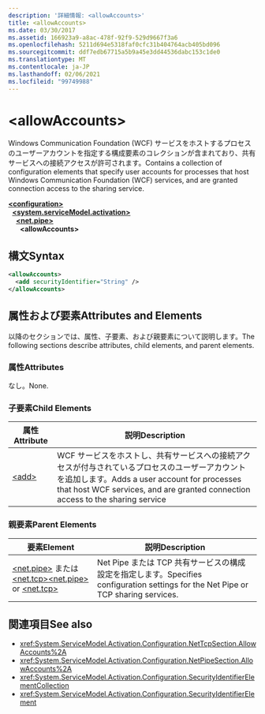 ```yaml
---
description: '詳細情報: <allowAccounts>'
title: <allowAccounts>
ms.date: 03/30/2017
ms.assetid: 166923a9-a8ac-478f-92f9-529d9667f3a6
ms.openlocfilehash: 5211d694e5318faf0cfc31b404764acb405bd096
ms.sourcegitcommit: ddf7edb67715a5b9a45e3dd44536dabc153c1de0
ms.translationtype: MT
ms.contentlocale: ja-JP
ms.lasthandoff: 02/06/2021
ms.locfileid: "99749988"
---
```

# \<allowAccounts>

<span data-ttu-id="6de24-102">Windows Communication Foundation (WCF) サービスをホストするプロセスのユーザーアカウントを指定する構成要素のコレクションが含まれており、共有サービスへの接続アクセスが許可されます。</span><span class="sxs-lookup"><span data-stu-id="6de24-102">Contains a collection of configuration elements that specify user accounts for processes that host Windows Communication Foundation (WCF) services, and are granted connection access to the sharing service.</span></span>  
  
[**\<configuration>**](../configuration-element.md)\
&nbsp;&nbsp;[**\<system.serviceModel.activation>**](system-servicemodel-activation.md)\
&nbsp;&nbsp;&nbsp;&nbsp;[**\<net.pipe>**](net-pipe.md)\
&nbsp;&nbsp;&nbsp;&nbsp;&nbsp;&nbsp;**\<allowAccounts>**  
  
## <a name="syntax"></a><span data-ttu-id="6de24-103">構文</span><span class="sxs-lookup"><span data-stu-id="6de24-103">Syntax</span></span>  
  
```xml  
<allowAccounts>
  <add securityIdentifier="String" />
</allowAccounts>
```  
  
## <a name="attributes-and-elements"></a><span data-ttu-id="6de24-104">属性および要素</span><span class="sxs-lookup"><span data-stu-id="6de24-104">Attributes and Elements</span></span>  

 <span data-ttu-id="6de24-105">以降のセクションでは、属性、子要素、および親要素について説明します。</span><span class="sxs-lookup"><span data-stu-id="6de24-105">The following sections describe attributes, child elements, and parent elements.</span></span>  
  
### <a name="attributes"></a><span data-ttu-id="6de24-106">属性</span><span class="sxs-lookup"><span data-stu-id="6de24-106">Attributes</span></span>  

 <span data-ttu-id="6de24-107">なし。</span><span class="sxs-lookup"><span data-stu-id="6de24-107">None.</span></span>  
  
### <a name="child-elements"></a><span data-ttu-id="6de24-108">子要素</span><span class="sxs-lookup"><span data-stu-id="6de24-108">Child Elements</span></span>  
  
|<span data-ttu-id="6de24-109">属性</span><span class="sxs-lookup"><span data-stu-id="6de24-109">Attribute</span></span>|<span data-ttu-id="6de24-110">説明</span><span class="sxs-lookup"><span data-stu-id="6de24-110">Description</span></span>|  
|---------------|-----------------|  
|[\<add>](add-of-allowaccounts.md)|<span data-ttu-id="6de24-111">WCF サービスをホストし、共有サービスへの接続アクセスが付与されているプロセスのユーザーアカウントを追加します。</span><span class="sxs-lookup"><span data-stu-id="6de24-111">Adds a user account for processes that host WCF services, and are granted connection access to the sharing service</span></span>|  
  
### <a name="parent-elements"></a><span data-ttu-id="6de24-112">親要素</span><span class="sxs-lookup"><span data-stu-id="6de24-112">Parent Elements</span></span>  
  
|<span data-ttu-id="6de24-113">要素</span><span class="sxs-lookup"><span data-stu-id="6de24-113">Element</span></span>|<span data-ttu-id="6de24-114">説明</span><span class="sxs-lookup"><span data-stu-id="6de24-114">Description</span></span>|  
|-------------|-----------------|  
|<span data-ttu-id="6de24-115">[\<net.pipe>](net-pipe.md) または [\<net.tcp>](net-tcp.md)</span><span class="sxs-lookup"><span data-stu-id="6de24-115">[\<net.pipe>](net-pipe.md) or [\<net.tcp>](net-tcp.md)</span></span>|<span data-ttu-id="6de24-116">Net Pipe または TCP 共有サービスの構成設定を指定します。</span><span class="sxs-lookup"><span data-stu-id="6de24-116">Specifies configuration settings for the Net Pipe or TCP sharing services.</span></span>|  
  
## <a name="see-also"></a><span data-ttu-id="6de24-117">関連項目</span><span class="sxs-lookup"><span data-stu-id="6de24-117">See also</span></span>

- <xref:System.ServiceModel.Activation.Configuration.NetTcpSection.AllowAccounts%2A>
- <xref:System.ServiceModel.Activation.Configuration.NetPipeSection.AllowAccounts%2A>
- <xref:System.ServiceModel.Activation.Configuration.SecurityIdentifierElementCollection>
- <xref:System.ServiceModel.Activation.Configuration.SecurityIdentifierElement>
